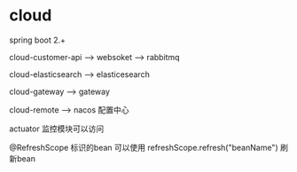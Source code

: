 # cloud

spring boot 2.+

cloud-customer-api  --> websoket
                    --> rabbitmq 
                    
cloud-elasticsearch --> elasticesearch

cloud-gateway       --> gateway
 
cloud-remote        --> nacos 配置中心



actuator 监控模块可以访问 

@RefreshScope 标识的bean 可以使用 refreshScope.refresh("beanName") 刷新bean






